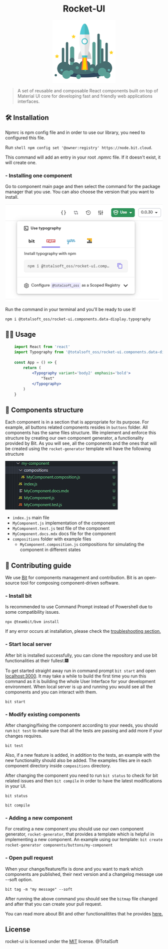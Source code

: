 <h1 align="center">Rocket-UI</h1>

<p align="center">
  <a href="https://bit.cloud/totalsoft_oss/rocket-ui">
    <img width="200" src="rocket-ui/utils/img/rocket.png">
  </a>
</p>

> A set of reusable and composable React components built on top of Material UI core for developing fast and friendly web applications interfaces.

## 🛠 Installation

Npmrc is npm config file and in order to use our library, you need to configured this file.

Run ```shell npm config set '@owner:registry' https://node.bit.cloud```. 

This command will add an entry in your root .npmrc file. If it doesn't exist, it will create one.

### - Installing one component

Go to component main page and then select the command for the package manager that you use. You can also choose the version that you want to install.

<picture>
<img src ='rocket-ui/utils/img/installation.png'>
</picture>

Run the command in your terminal and you'll be ready to use it!
```shell 
npm i @totalsoft_oss/rocket-ui.components.data-display.typography
```
## 👷‍♂️ Usage

```jsx 
    import React from 'react'
    import Typography from '@totalsoft_oss/rocket-ui.components.data-display.typography'

    const App = () => {
        return (
            <Typography variant='body2' emphasis='bold'>
                "Text"
            </Typography>
        )
    }
```
## 🧬 Components structure

Each component is in a section that is appropriate for its purpose. For example, all buttons related components resides in `buttons` folder.
All components has the same files structure. 
We implement and enforce this structure by creating our own component generator, a functionality provided by Bit.
As you will see, all the components and the ones that will be created using the `rocket-generator` template will have the following structure

<picture>
<img src ='rocket-ui/utils/img/generator.PNG'>
</picture>

* `index.js`                           main file
* `MyComponent.js`                     implementation of the component
* `MyComponent.test.js`                test file of the component
* `MyComponent.docs.mdx`               docs file for the component
* `compositions`                       folder with example files
    * `MyComponent.composition.js`     compositions for simulating the component in different states


## 🔧 Contributing guide

 We use [Bit](https://bit.dev/) for components management and contribution. Bit is an open-source tool for composing component-driven software. 

### - Install bit
Is recommended to use Command Prompt instead of Powershell due to some compatibility issues.
```shell 
npx @teambit/bvm install
```
If any error occurs at installation, please check the [troubleshooting section.](https://bit.dev/docs/reference/using-bvm#troubleshooting)


### - Start local server
After bit is installed successfully, you can clone the repository and use bit functionalities at their fullest.🎆

To get started straight away run in command prompt `bit start` and open [localhost:3000](http://localhost:3000). It may take a while to build the first time you run this command as it is building the whole User Interface for your development environment. When local server is up and running you would see all the components and you can interact with them.

```shell
bit start
```
### - Modify existing components
After changing/fixing the component according to your needs, you should run `bit test` to make sure that all the tests are passing and add more if your changes requires. 
```shell
bit test
```

Also, if a new feature is added, in addition to the tests, an example with the new functionality should also be added. The examples files are in each component directory inside `compositions` directory.

After changing the component you need to run `bit status` to check for bit related issues and then `bit compile` in order to have the latest modifications in your UI.

```shell 
bit status
```
```shell 
bit compile
```

### - Adding a new component
For creating a new component you should use our own component generator, `rocket-generator`, that provides a template which is helpful in implementing a new component.
An example using our template: `bit create rocket-generator components/buttons/my-component`
### - Open pull request

When your change/feature/fix is done and you want to mark which components are published, their next version and a changelog message use --soft option.

```shell 
bit tag -m "my message" --soft
```

After running the above command you should see the `bitmap` file changed and after that you can create your pull request.

You can read more about Bit and other functionalitites that he provides [here.](https://bit.dev/docs/quick-start)

## License
rocket-ui is licensed under the [MIT](LICENSE) license. @TotalSoft
